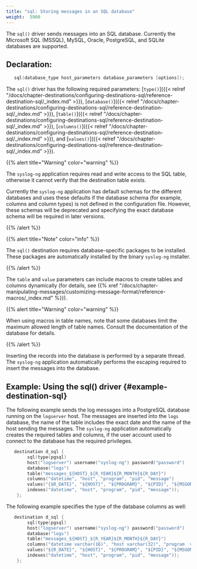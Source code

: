 ```yaml
---
title: "sql: Storing messages in an SQL database"
weight:  5900
---
```

<!-- DISCLAIMER: This file is based on the syslog-ng Open Source Edition documentation https://github.com/balabit/syslog-ng-ose-guides/commit/2f4a52ee61d1ea9ad27cb4f3168b95408fddfdf2 and is used under the terms of The syslog-ng Open Source Edition Documentation License. The file has been modified by Axoflow. -->

The `sql()` driver sends messages into an SQL database. Currently the Microsoft SQL (MSSQL), MySQL, Oracle, PostgreSQL, and SQLite databases are supported.


## Declaration:

```c
   sql(database_type host_parameters database_parameters [options]);
```

The `sql()` driver has the following required parameters: [`type()`]({{< relref "/docs/chapter-destinations/configuring-destinations-sql/reference-destination-sql/_index.md" >}}), [`database()`]({{< relref "/docs/chapter-destinations/configuring-destinations-sql/reference-destination-sql/_index.md" >}}), [`table()`]({{< relref "/docs/chapter-destinations/configuring-destinations-sql/reference-destination-sql/_index.md" >}}), [`columns()`]({{< relref "/docs/chapter-destinations/configuring-destinations-sql/reference-destination-sql/_index.md" >}}), and [`values()`]({{< relref "/docs/chapter-destinations/configuring-destinations-sql/reference-destination-sql/_index.md" >}}).

{{% alert title="Warning" color="warning" %}}

The `syslog-ng` application requires read and write access to the SQL table, otherwise it cannot verify that the destination table exists.

Currently the `syslog-ng` application has default schemas for the different databases and uses these defaults if the database schema (for example, columns and column types) is not defined in the configuration file. However, these schemas will be deprecated and specifying the exact database schema will be required in later versions.

{{% /alert %}}


{{% alert title="Note" color="info" %}}

The `sql()` destination requires database-specific packages to be installed. These packages are automatically installed by the binary `syslog-ng` installer.

{{% /alert %}}

The `table` and `value` parameters can include macros to create tables and columns dynamically (for details, see {{% xref "/docs/chapter-manipulating-messages/customizing-message-format/reference-macros/_index.md" %}}).

{{% alert title="Warning" color="warning" %}}

When using macros in table names, note that some databases limit the maximum allowed length of table names. Consult the documentation of the database for details.

{{% /alert %}}

Inserting the records into the database is performed by a separate thread. The `syslog-ng` application automatically performs the escaping required to insert the messages into the database.


## Example: Using the sql() driver {#example-destination-sql}

The following example sends the log messages into a PostgreSQL database running on the `logserver` host. The messages are inserted into the `logs` database, the name of the table includes the exact date and the name of the host sending the messages. The `syslog-ng` application automatically creates the required tables and columns, if the user account used to connect to the database has the required privileges.

```c
   destination d_sql {
        sql(type(pgsql)
        host("logserver") username("syslog-ng") password("password")
        database("logs")
        table("messages_${HOST}_${R_YEAR}${R_MONTH}${R_DAY}")
        columns("datetime", "host", "program", "pid", "message")
        values("{$R_DATE}", "${HOST}", "${PROGRAM}", "${PID}", "${MSGONLY}")
        indexes("datetime", "host", "program", "pid", "message"));
    };
```

The following example specifies the type of the database columns as well:

```c
   destination d_sql {
        sql(type(pgsql)
        host("logserver") username("syslog-ng") password("password")
        database("logs")
        table("messages_${HOST}_${R_YEAR}${R_MONTH}${R_DAY}")
        columns("datetime varchar(16)", "host varchar(32)", "program  varchar(20)", "pid varchar(8)", "message  varchar(200)")
        values("${R_DATE}", "${HOST}", "${PROGRAM}", "${PID}", "${MSGONLY}")
        indexes("datetime", "host", "program", "pid", "message"));
    };
```

